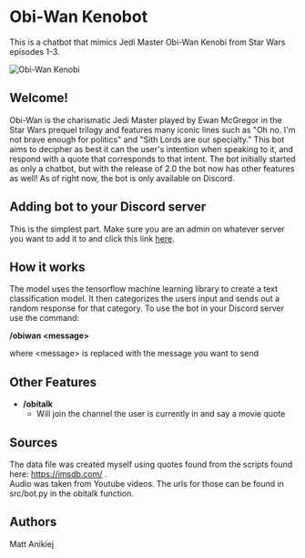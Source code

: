 # Obi-Wan Kenobot
This is a chatbot that mimics Jedi Master Obi-Wan Kenobi from Star Wars episodes 1-3.

![Obi-Wan Kenobi](https://www.tvinsider.com/wp-content/uploads/2021/12/BOBA_FETT_STAR_WARS_5-1014x570.jpg)

## Welcome!
Obi-Wan is the charismatic Jedi Master played by Ewan McGregor in the Star Wars prequel trilogy and features many iconic
lines such as "Oh no. I'm not brave enough for politics" and "Sith Lords are our specialty." This bot aims to decipher 
as best it can the user's intention when speaking to it, and respond with a quote that corresponds to that intent. The 
bot initially started as only a chatbot, but with the release of 2.0 the bot now has other features as well! As of right 
now, the bot is only available on Discord.

## Adding bot to your Discord server
This is the simplest part. Make sure you are an admin on whatever server you want to add it to and click this link
[here](https://discord.com/api/oauth2/authorize?client_id=956584753874743368&permissions=414464609344&scope=bot).

## How it works
The model uses the tensorflow machine learning library to create a text classification model. It then categorizes the
users input and sends out a random response for that category. To use the bot in your Discord server use the command: 
   
__/obiwan \<message\>__  

where \<message\> is replaced with the message you want to send

## Other Features
* __/obitalk__
  * Will join the channel the user is currently in and say a movie quote

## Sources
The data file was created myself using quotes found from the scripts found here: https://imsdb.com/ .   
Audio was taken from Youtube videos. The urls for those can be found in src/bot.py in the obitalk function.

## Authors
Matt Anikiej